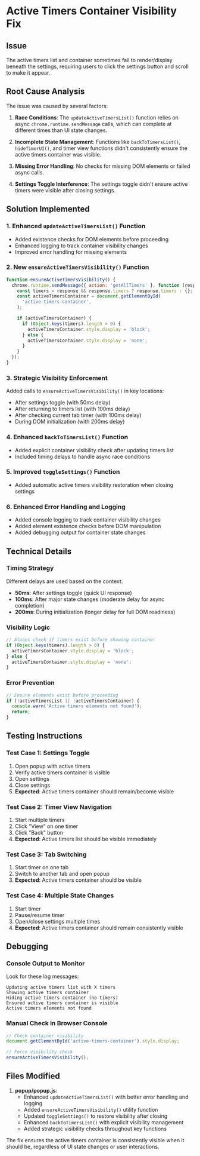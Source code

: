 # Active Timers Container Visibility Fix

## Issue

The active timers list and container sometimes fail to render/display beneath the settings, requiring users to click the settings button and scroll to make it appear.

## Root Cause Analysis

The issue was caused by several factors:

1. **Race Conditions**: The `updateActiveTimersList()` function relies on async `chrome.runtime.sendMessage` calls, which can complete at different times than UI state changes.

2. **Incomplete State Management**: Functions like `backToTimersList()`, `hideTimerUI()`, and timer view functions didn't consistently ensure the active timers container was visible.

3. **Missing Error Handling**: No checks for missing DOM elements or failed async calls.

4. **Settings Toggle Interference**: The settings toggle didn't ensure active timers were visible after closing settings.

## Solution Implemented

### 1. Enhanced `updateActiveTimersList()` Function

- Added existence checks for DOM elements before proceeding
- Enhanced logging to track container visibility changes
- Improved error handling for missing elements

### 2. New `ensureActiveTimersVisibility()` Function

```javascript
function ensureActiveTimersVisibility() {
  chrome.runtime.sendMessage({ action: 'getAllTimers' }, function (response) {
    const timers = response && response.timers ? response.timers : {};
    const activeTimersContainer = document.getElementById(
      'active-timers-container',
    );

    if (activeTimersContainer) {
      if (Object.keys(timers).length > 0) {
        activeTimersContainer.style.display = 'block';
      } else {
        activeTimersContainer.style.display = 'none';
      }
    }
  });
}
```

### 3. Strategic Visibility Enforcement

Added calls to `ensureActiveTimersVisibility()` in key locations:

- After settings toggle (with 50ms delay)
- After returning to timers list (with 100ms delay)
- After checking current tab timer (with 100ms delay)
- During DOM initialization (with 200ms delay)

### 4. Enhanced `backToTimersList()` Function

- Added explicit container visibility check after updating timers list
- Included timing delays to handle async race conditions

### 5. Improved `toggleSettings()` Function

- Added automatic active timers visibility restoration when closing settings

### 6. Enhanced Error Handling and Logging

- Added console logging to track container visibility changes
- Added element existence checks before DOM manipulation
- Added debugging output for container state changes

## Technical Details

### Timing Strategy

Different delays are used based on the context:

- **50ms**: After settings toggle (quick UI response)
- **100ms**: After major state changes (moderate delay for async completion)
- **200ms**: During initialization (longer delay for full DOM readiness)

### Visibility Logic

```javascript
// Always check if timers exist before showing container
if (Object.keys(timers).length > 0) {
  activeTimersContainer.style.display = 'block';
} else {
  activeTimersContainer.style.display = 'none';
}
```

### Error Prevention

```javascript
// Ensure elements exist before proceeding
if (!activeTimersList || !activeTimersContainer) {
  console.warn('Active timers elements not found');
  return;
}
```

## Testing Instructions

### Test Case 1: Settings Toggle

1. Open popup with active timers
2. Verify active timers container is visible
3. Open settings
4. Close settings
5. **Expected**: Active timers container should remain/become visible

### Test Case 2: Timer View Navigation

1. Start multiple timers
2. Click "View" on one timer
3. Click "Back" button
4. **Expected**: Active timers list should be visible immediately

### Test Case 3: Tab Switching

1. Start timer on one tab
2. Switch to another tab and open popup
3. **Expected**: Active timers container should be visible

### Test Case 4: Multiple State Changes

1. Start timer
2. Pause/resume timer
3. Open/close settings multiple times
4. **Expected**: Active timers container should remain consistently visible

## Debugging

### Console Output to Monitor

Look for these log messages:

```
Updating active timers list with X timers
Showing active timers container
Hiding active timers container (no timers)
Ensured active timers container is visible
Active timers elements not found
```

### Manual Check in Browser Console

```javascript
// Check container visibility
document.getElementById('active-timers-container').style.display;

// Force visibility check
ensureActiveTimersVisibility();
```

## Files Modified

1. **popup/popup.js**:
   - Enhanced `updateActiveTimersList()` with better error handling and logging
   - Added `ensureActiveTimersVisibility()` utility function
   - Updated `toggleSettings()` to restore visibility after closing
   - Enhanced `backToTimersList()` with explicit visibility management
   - Added strategic visibility checks throughout key functions

The fix ensures the active timers container is consistently visible when it should be, regardless of UI state changes or user interactions.
